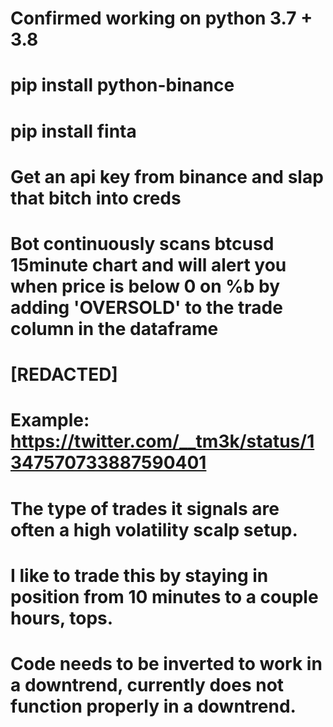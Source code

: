 # Confirmed working on python 3.7 + 3.8
# pip install python-binance
# pip install finta

# Get an api key from binance and slap that bitch into creds
# Bot continuously scans btcusd 15minute chart and will alert you when price is below 0 on %b by adding 'OVERSOLD' to the trade column in the dataframe
# [REDACTED]
# Example: https://twitter.com/__tm3k/status/1347570733887590401
# The type of trades it signals are often a high volatility scalp setup. 
# I like to trade this by staying in position from 10 minutes to a couple hours, tops.
# Code needs to be inverted to work in a downtrend, currently does not function properly in a downtrend.

